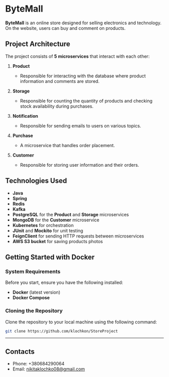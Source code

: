 # ByteMall

**ByteMall** is an online store designed for selling electronics and technology. 
On the website, users can buy and comment on products.

## Project Architecture

The project consists of **5 microservices** that interact with each other:

1. **Product**
    - Responsible for interacting with the database where product information and comments are stored.

2. **Storage**
    - Responsible for counting the quantity of products and checking stock availability during purchases.

3. **Notification**
    - Responsible for sending emails to users on various topics.

4. **Purchase**
    - A microservice that handles order placement.

5. **Customer**
    - Responsible for storing user information and their orders.

## Technologies Used

- **Java**
- **Spring**
- **Redis**
- **Kafka**
- **PostgreSQL** for the **Product** and **Storage** microservices
- **MongoDB** for the **Customer** microservice
- **Kubernetes** for orchestration
- **JUnit** and **Mockito** for unit testing
- **FeignClient** for sending HTTP requests between microservices
- **AWS S3 bucket** for saving products photos 

## Getting Started with Docker

### System Requirements
Before you start, ensure you have the following installed:
- **Docker** (latest version)
- **Docker Compose**

### Cloning the Repository
Clone the repository to your local machine using the following command:

```bash
git clone https://github.com/klochkon/StoreProject
```


***
## Contacts 

- Phone: +380684290064
- Email: [nikitaklochko08@gmail.com](mailto:nikitaklochko08@gmail.com)

